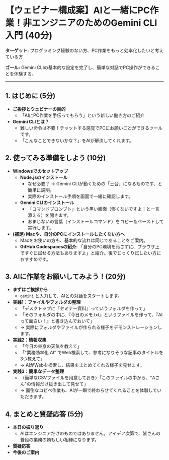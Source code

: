 # 【ウェビナー構成案】AIと一緒にPC作業！非エンジニアのためのGemini CLI入門 (40分)

**ターゲット:**
プログラミング経験のない方、PC作業をもっと効率化したいと考えている方

**ゴール:**
Gemini CLIの基本的な設定を完了し、簡単な対話でPC操作ができることを体験する。

---

## 1. はじめに (5分)

- **ご挨拶とウェビナーの目的**
    - 「AIにPC作業を手伝ってもらう」という新しい働き方のご紹介
- **Gemini CLIとは？**
    - 難しい命令は不要！チャットする感覚でPCにお願いごとができるツールです。
    - 「こんなことできないかな？」をAIが解決してくれます。

## 2. 使ってみる準備をしよう (10分)

- **Windowsでのセットアップ**
    - **Node.jsのインストール**
        - なぜ必要？ → Gemini CLIが動くための「土台」になるものです、と簡単に説明。
        - 実際のインストール手順を画面で一緒に確認します。
    - **Gemini CLIのインストール**
        - 「コマンドプロンプト」という黒い画面（怖くないですよ！と一言添える）を開きます。
        - おまじないの言葉（インストールコマンド）をコピー＆ペーストして実行します。
- **(補足) Macや、自分のPCにインストールしたくない方へ**
    - Macをお使いの方も、基本的な流れは同じであることをご案内。
    - **GitHub Codespacesの紹介**: 「自分のPC環境を汚さずに、ブラウザ上ですぐに試せる方法もありますよ」と紹介。後でじっくり試したい方におすすめです。

## 3. AIに作業をお願いしてみよう！(20分)

- **まずはご挨拶から**
    - `gemini` と入力して、AIとの対話をスタートします。
- **実践1：ファイルやフォルダの整理**
    - 「デスクトップに『セミナー資料』っていうフォルダを作って」
    - 「そのフォルダの中に、『今日のメモ.txt』というファイルを作って、『AIって面白い！』と書き込んでおいて」
    - → 実際にフォルダやファイルが作られる様子をデモンストレーションします。
- **実践2：情報収集**
    - 「今日の東京の天気を教えて」
    - 「"業務効率化 AI" でWeb検索して、参考になりそうな記事のタイトルを3つ教えて」
    - → AIがWebを検索し、結果をまとめてくれる様子を見せます。
- **実践3：簡単なデータ整理**
    - （簡単なCSVファイルを用意しておき）「このファイルの中から、"Aさん"の情報だけ抜き出して見せて」
    - → 面倒なコピペ作業も、AIが一瞬で終わらせてくれることを体験していただきます。

## 4. まとめと質疑応答 (5分)

- **本日の振り返り**
    - AIはエンジニアだけのものではありません。アイデア次第で、皆さんの普段の業務の頼もしい相棒になります。
- **質疑応答**
- **今後のご案内**
